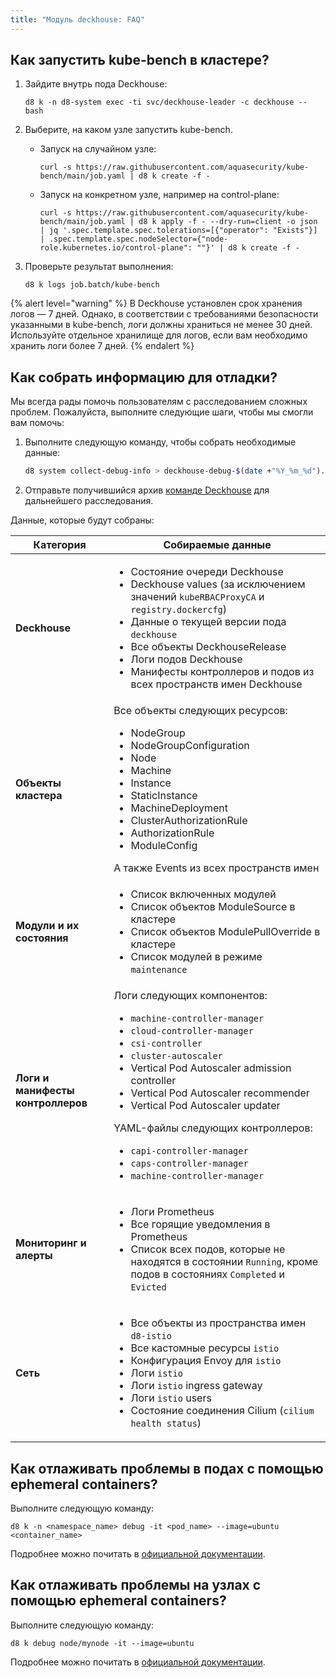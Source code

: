 ```yaml
---
title: "Модуль deckhouse: FAQ"
---
```


## Как запустить kube-bench в кластере?

1. Зайдите внутрь пода Deckhouse:

   ```shell
   d8 k -n d8-system exec -ti svc/deckhouse-leader -c deckhouse -- bash
   ```

1. Выберите, на каком узле запустить kube-bench.

   * Запуск на случайном узле:

     ```shell
     curl -s https://raw.githubusercontent.com/aquasecurity/kube-bench/main/job.yaml | d8 k create -f -
     ```

   * Запуск на конкретном узле, например на control-plane:

     ```shell
     curl -s https://raw.githubusercontent.com/aquasecurity/kube-bench/main/job.yaml | d8 k apply -f - --dry-run=client -o json | jq '.spec.template.spec.tolerations=[{"operator": "Exists"}] | .spec.template.spec.nodeSelector={"node-role.kubernetes.io/control-plane": ""}' | d8 k create -f -
     ```

1. Проверьте результат выполнения:

   ```shell
   d8 k logs job.batch/kube-bench
   ```

{% alert level="warning" %}
В Deckhouse установлен срок хранения логов — 7 дней. Однако, в соответствии с требованиями безопасности указанными в kube-bench, логи должны храниться не менее 30 дней. Используйте отдельное хранилище для логов, если вам необходимо хранить логи более 7 дней.
{% endalert %}

## Как собрать информацию для отладки?

Мы всегда рады помочь пользователям с расследованием сложных проблем. Пожалуйста, выполните следующие шаги, чтобы мы смогли вам помочь:

1. Выполните следующую команду, чтобы собрать необходимые данные:

   ```sh
   d8 system collect-debug-info > deckhouse-debug-$(date +"%Y_%m_%d").tar.gz
   ```

2. Отправьте получившийся архив [команде Deckhouse](https://github.com/deckhouse/deckhouse/issues/new/choose) для дальнейшего расследования.

Данные, которые будут собраны:

<table>
  <thead>
    <tr>
      <th>Категория</th>
      <th>Собираемые данные</th>
    </tr>
  </thead>
  <tbody>
    <tr>
      <td><strong>Deckhouse</strong></td>
      <td>
        <ul>
          <li>Состояние очереди Deckhouse</li>
          <li>Deckhouse values (за исключением значений <code>kubeRBACProxyCA</code> и <code>registry.dockercfg</code>)</li>
          <li>Данные о текущей версии пода <code>deckhouse</code></li>
          <li>Все объекты DeckhouseRelease</li>
          <li>Логи подов Deckhouse</li>
          <li>Манифесты контроллеров и подов из всех пространств имен Deckhouse</li>
        </ul>
      </td>
    </tr>
    <tr>
      <td><strong>Объекты кластера</strong></td>
      <td>
        Все объекты следующих ресурсов:
        <ul>
          <li>NodeGroup</li>
          <li>NodeGroupConfiguration</li>
          <li>Node</li>
          <li>Machine</li>
          <li>Instance</li>
          <li>StaticInstance</li>
          <li>MachineDeployment</li>
          <li>ClusterAuthorizationRule</li>
          <li>AuthorizationRule</li>
          <li>ModuleConfig</li>
        </ul>
        А также Events из всех пространств имен
      </td>
    </tr>
    <tr>
      <td><strong>Модули и их состояния</strong></td>
      <td>
        <ul>
          <li>Список включенных модулей</li>
          <li>Список объектов ModuleSource в кластере</li>
          <li>Список объектов ModulePullOverride в кластере</li>
          <li>Список модулей в режиме <code>maintenance</code></li>
        </ul>
      </td>
    </tr>
    <tr>
      <td><strong>Логи и манифесты контроллеров</strong></td>
      <td>
        Логи следующих компонентов:
        <ul>
          <li><code>machine-controller-manager</code></li>
          <li><code>cloud-controller-manager</code></li>
          <li><code>csi-controller</code></li>
          <li><code>cluster-autoscaler</code></li>
          <li>Vertical Pod Autoscaler admission controller</li>
          <li>Vertical Pod Autoscaler recommender</li>
          <li>Vertical Pod Autoscaler updater</li>
        </ul>
        YAML-файлы следующих контроллеров:
        <ul>
          <li><code>capi-controller-manager</code></li>
          <li><code>caps-controller-manager</code></li>
          <li><code>machine-controller-manager</code></li>
        </ul>
      </td>
    </tr>
    <tr>
      <td><strong>Мониторинг и алерты</strong></td>
      <td>
        <ul>
          <li>Логи Prometheus</li>
          <li>Все горящие уведомления в Prometheus</li>
          <li>Список всех подов, которые не находятся в состоянии <code>Running</code>, кроме подов в состояниях <code>Completed</code> и <code>Evicted</code></li>
        </ul>
      </td>
    </tr>
    <tr>
      <td><strong>Сеть</strong></td>
      <td>
        <ul>
          <li>Все объекты из пространства имен <code>d8-istio</code></li>
          <li>Все кастомные ресурсы <code>istio</code></li>
          <li>Конфигурация Envoy для <code>istio</code></li>
          <li>Логи <code>istio</code></li>
          <li>Логи <code>istio</code> ingress gateway</li>
          <li>Логи <code>istio</code> users</li>
          <li>Состояние соединения Cilium (<code>cilium health status</code>)</li>
        </ul>
      </td>
    </tr>
  </tbody>
</table>

## Как отлаживать проблемы в подах с помощью ephemeral containers?

Выполните следующую команду:

```shell
d8 k -n <namespace_name> debug -it <pod_name> --image=ubuntu <container_name>
```

Подробнее можно почитать в [официальной документации](https://kubernetes.io/docs/tasks/debug/debug-application/debug-running-pod/#ephemeral-container).

## Как отлаживать проблемы на узлах с помощью ephemeral containers?

Выполните следующую команду:

```shell
d8 k debug node/mynode -it --image=ubuntu
```

Подробнее можно почитать в [официальной документации](https://kubernetes.io/docs/tasks/debug/debug-application/debug-running-pod/#node-shell-session).
